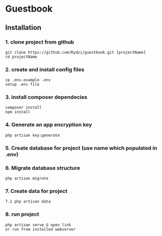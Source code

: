 # Guestbook
## Installation
### 1. clone project from github
    git clone https://github.com/Rydzi/guestbook.git [projectName]
    cd projectName
### 2. create and install config files
    cp .env.example .env
    setup .env file
### 3. install composer dependecies
    composer install
    npm install
### 4. Generate an app encryption key
    php artisan key:generate
### 5. Create database for project (use name which populated in .env)
### 6. Migrate database structure
    php artisan migrate
### 7. Create data for project
    7.1 php artisan data
### 8. run project 
    php artisan serve & open link
    or run from installed webserver
